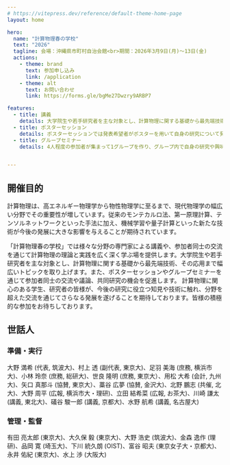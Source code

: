 ```yaml
---
# https://vitepress.dev/reference/default-theme-home-page
layout: home

hero:
  name: "計算物理春の学校"
  text: "2026"
  tagline: 会場：沖縄県市町村自治会館<br>期間：2026年3月9日(月)〜13日(金)
  actions:
    - theme: brand
      text: 参加申し込み
      link: /application
    - theme: alt
      text: お問い合わせ
      link: https://forms.gle/bgMe27Dwzry9ARBP7

features:
  - title: 講義
    details: 大学院生や若手研究者を主な対象とし、計算物理に関する基礎から最先端技術、その応用まで幅広いトピックを取り上げます。
  - title: ポスターセッション
    details: ポスターセッションでは発表希望者がポスターを用いて自身の研究について発表します。自分に近い分野の発表を聞くもよし、あまりなじみのない分野の知見を仕入れるもよしの流動性の高い企画です。
  - title: グループセミナー
    details: 4人程度の参加者が集まって1グループを作り、グループ内で自身の研究や興味を持っている話題について発表し合う企画です。1人あたり20～30分程度、スライドを見せながら話すことを想定しています。


---
```


## 開催目的

計算物理は、高エネルギー物理学から物性物理学に至るまで、現代物理学の幅広い分野でその重要性が増しています。従来のモンテカルロ法、第一原理計算、テンソルネットワークといった手法に加え、機械学習や量子計算といった新たな技術が今後の発展に大きな影響を与えることが期待されています。

「計算物理春の学校」では様々な分野の専門家による講義や、参加者同士の交流を通じて計算物理の理論と実践を広く深く学ぶ場を提供します。大学院生や若手研究者を主な対象とし、計算物理に関する基礎から最先端技術、その応用まで幅広いトピックを取り上げます。また、ポスターセッションやグループセミナーを通じて参加者同士の交流や議論、共同研究の機会を促進します。 計算物理に関心のある学生、研究者の皆様が、今後の研究に役立つ知見や技術に触れ、分野を超えた交流を通じてさらなる発展を遂げることを期待しております。皆様の積極的な参加をお待ちしております。

## 世話人

### 準備・実行

大野 満希 (代表, 筑波大)、村上 透 (副代表, 東京大)、足羽 美海 (庶務, 横浜市大)、小林 玲奈 (庶務, 総研大)、世良 隆明 (庶務, 東京大）、用松 大希 (会計, 九州大)、矢口 真那斗 (協賛, 東京大）、藁谷 広夢 (協賛, 金沢大)、北野 鵬志 (共催, 北大)、大野 周平 (広報, 横浜市大・理研)、立田 結希菜 (広報, お茶大)、川崎 謙太 (講義, 東北大)、礒谷 駿一郎 (講義, 京都大)、水野 航希 (講義, 名古屋大)

### 管理・監督

有田 亮太郎 (東京大)、大久保 毅 (東京大)、大野 浩史 (筑波大)、金森 逸作 (理研)、品岡 寛 (埼玉大)、下川 統久朗 (OIST)、富谷 昭夫 (東京女子大・京都大)、永井 佑紀 (東京大)、水上 渉 (大阪大)
